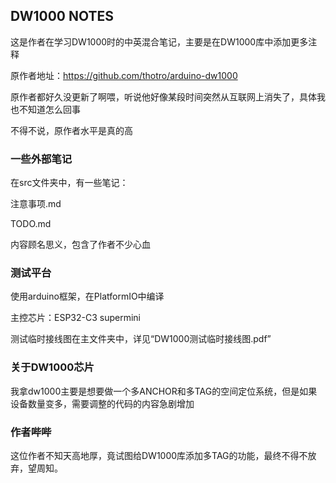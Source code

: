 ## DW1000 NOTES

这是作者在学习DW1000时的中英混合笔记，主要是在DW1000库中添加更多注释

原作者地址：https://github.com/thotro/arduino-dw1000

原作者都好久没更新了啊喂，听说他好像某段时间突然从互联网上消失了，具体我也不知道怎么回事

不得不说，原作者水平是真的高

### 一些外部笔记

在src文件夹中，有一些笔记：

注意事项.md

TODO.md

内容顾名思义，包含了作者不少心血

### 测试平台

使用arduino框架，在PlatformIO中编译

主控芯片：ESP32-C3 supermini

测试临时接线图在主文件夹中，详见“DW1000测试临时接线图.pdf”

### 关于DW1000芯片

我拿dw1000主要是想要做一个多ANCHOR和多TAG的空间定位系统，但是如果设备数量变多，需要调整的代码的内容急剧增加

### 作者哔哔

这位作者不知天高地厚，竟试图给DW1000库添加多TAG的功能，最终不得不放弃，望周知。
